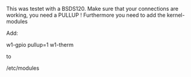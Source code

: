 This was testet with a BSDS120. Make sure that your connections are working, you need a PULLUP !
Furthermore you need to add the kernel-modules


Add:

w1-gpio pullup=1
w1-therm


to

/etc/modules
